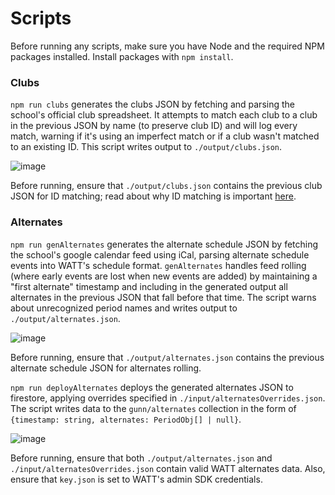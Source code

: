 # Scripts

Before running any scripts, make sure you have Node and the required NPM packages installed. Install packages with `npm install`.

### Clubs
`npm run clubs` generates the clubs JSON by fetching and parsing the school's official club spreadsheet. It attempts
to match each club to a club in the previous JSON by name (to preserve club ID) and will log every match, warning if it's 
using an imperfect match or if a club wasn't matched to an existing ID. This script writes output to `./output/clubs.json`.

![image](https://user-images.githubusercontent.com/60120929/166117012-a3d04f1c-31a5-44a3-92d5-f870f78e0d80.png)

Before running, ensure that `./output/clubs.json` contains the previous club JSON for ID matching; read about why ID 
matching is important [here](https://github.com/GunnWATT/watt/blob/main/scripts/genClubs.ts#L35-L36).

<!-- TODO: clean up staff scripts -->
<!-- ### Staff -->
<!-- `npm run staff` generates the staff directory JSON by ___. -->

### Alternates
`npm run genAlternates` generates the alternate schedule JSON by fetching the school's google calendar feed using iCal,
parsing alternate schedule events into WATT's schedule format. `genAlternates` handles feed rolling (where early events 
are lost when new events are added) by maintaining a "first alternate" timestamp and including in the generated output 
all alternates in the previous JSON that fall before that time. The script warns about unrecognized period names and 
writes output to `./output/alternates.json`.

![image](https://user-images.githubusercontent.com/60120929/166118909-c13cbc08-de76-4596-8971-a4c55d8a6419.png)

Before running, ensure that `./output/alternates.json` contains the previous alternate schedule JSON for alternates rolling.

`npm run deployAlternates` deploys the generated alternates JSON to firestore, applying overrides specified in 
`./input/alternatesOverrides.json`. The script writes data to the `gunn/alternates` collection in the form of 
`{timestamp: string, alternates: PeriodObj[] | null}`.

![image](https://user-images.githubusercontent.com/60120929/166118879-146d8a8b-7c0c-477f-a558-5a40527a3da7.png)

Before running, ensure that both `./output/alternates.json` and `./input/alternatesOverrides.json` contain valid WATT 
alternates data. Also, ensure that `key.json` is set to WATT's admin SDK credentials.
